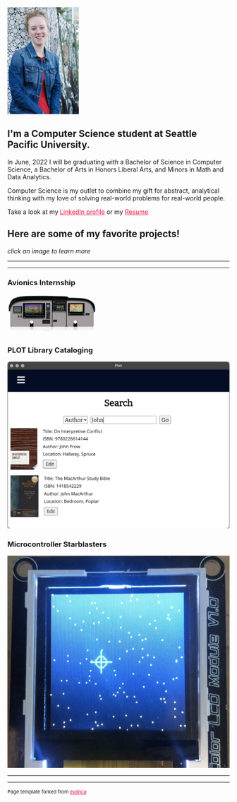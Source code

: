 <img src = "images/IMG_6657.JPG" style="width:162px;height:242px">  

## I'm a Computer Science student at Seattle Pacific University.
In June, 2022 I will be graduating with a Bachelor of Science in Computer Science, a Bachelor of Arts in Honors Liberal Arts, and Minors in Math and Data Analytics.

Computer Science is my outlet to combine my gift for abstract, 
analytical thinking with my love of solving real-world problems for real-world people.  

Take a look at my 
<a href="https://www.linkedin.com/in/katie-honsinger" style = "color:#E51746">LinkedIn profile</a> 
 or my 
<a href = "https://docs.google.com/document/d/1cVIBF1EbtwgrIiXsw_PVmi1fSVNHfQkdOwSudeZ0krA/edit?usp=sharing" style = "color:#E51746">Resume</a>
## Here are some of my  favorite projects!
_click an image to learn more_

---

---
### Avionics Internship
<a href="https://katiebug2001.github.io/portfolio/dynon">
<img src="images/dynon_panel.jpg" style="width:40%"></a>

### PLOT Library Cataloging
<a href="https://katiebug2001.github.io/portfolio/plot">
<img src = "images/search.png" style="width=40%"></a>


### Microcontroller Starblasters
<a href="https://katiebug2001.github.io/portfolio/starblasters">
<img src = "images/starblasters.png" style="width=40%"></a>  
 
 ---


---
<p style="font-size:11px">Page template forked from <a href="https://github.com/evanca/quick-portfolio" style = "color:#E51746">evanca</a></p>
<!-- Remove above link if you don't want to attibute -->

